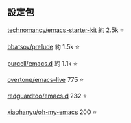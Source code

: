設定包
------

[technomancy/emacs-starter-kit](https://github.com/technomancy/emacs-starter-kit) 約 2.5k :star:

[bbatsov/prelude](https://github.com/bbatsov/prelude) 約 1.5k :star:

[purcell/emacs.d](https://github.com/purcell/emacs.d) 約 1.1k :star:

[overtone/emacs-live](https://github.com/overtone/emacs-live) 775 :star:

[redguardtoo/emacs.d](https://github.com/redguardtoo/emacs.d) 232 :star:

[xiaohanyu/oh-my-emacs](https://github.com/xiaohanyu/oh-my-emacs) 200 :star:

